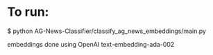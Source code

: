 # To run:
$ python AG-News-Classifier/classify_ag_news_embeddings/main.py

embeddings done using OpenAI text-embedding-ada-002
